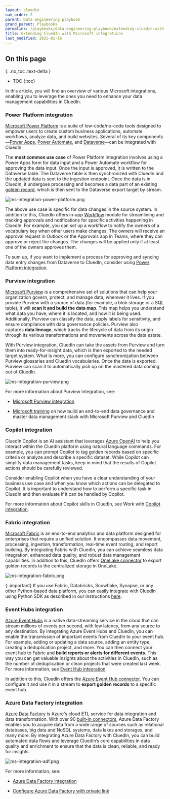 ```yaml
---
layout: cluedin
nav_order: 2
parent: Data engineering playbook
grand_parent: Playbooks
permalink: /playbooks/data-engineering-playbook/extending-cluedin-with-microsoft-integrations
title: Extending CluedIn with Microsoft integrations
last_modified: 2025-01-16
---
```

## On this page
{: .no_toc .text-delta }
- TOC
{:toc}

In this article, you will find an overview of various Microsoft integrations, enabling you to leverage the ones you need to enhance your data management capabilities in CluedIn.

### Power Platform integration

[Microsoft Power Platform](https://learn.microsoft.com/en-us/power-platform/) is a suite of low-code/no-code tools designed to empower users to create custom business applications, automate workflows, analyze data, and build websites. Several of its key components—[Power Apps](https://learn.microsoft.com/en-us/power-apps/), [Power Automate](https://learn.microsoft.com/en-us/power-automate/), and [Dataverse](https://learn.microsoft.com/en-us/power-apps/maker/data-platform/)—can be integrated with CluedIn.

The **most common use case** of Power Platform integration involves using a Power Apps form for data input and a Power Automate workflow for approving the data input. Once the input is approved, it is written to the Dataverse table. The Dataverse table is then synchronized with CluedIn and the updated data is sent to the ingestion endpoint. Once the data is in CluedIn, it undergoes processing and becomes a data part of an existing [golden record](/key-terms-and-features/golden-records), which is then sent to the Dataverse export target by stream.

![ms-integration-power-platform.png](../../assets/images/playbooks/ms-integration-power-platform.png)

The above use case is specific for data changes in the source system. In addition to this, CluedIn offers in-app [Workflow](/workflow) module for streamlining and tracking approvals and notifications for specific activities happening in CluedIn. For example, you can set up a workflow to notify the owners of a vocabulary key when other users make changes. The owners will receive an approval request in Outlook or the Approvals app in Teams, where they can approve or reject the changes. The changes will be applied only if at least one of the owners approves them.

To sum up, if you want to implement a process for approving and syncing data entry changes from Dataverse to CluedIn, consider using [Power Platform integration](/microsoft-integration/powerapps).

### Purview integration

[Microsoft Purview](https://learn.microsoft.com/en-us/purview/) is a comprehensive set of solutions that can help your organization govern, protect, and manage data, wherever it lives. If you provide Purview with a source of data (for example, a blob storage or a SQL table), it will **scan it and build the data map**. This map helps you understand what data you have, where it is located, and how it is being used. Additionally, Purview can classify the data, apply labels for sensitivity, and ensure compliance with data governance policies. Purview also captures **data lineage**, which tracks the lifecycle of data from its origin through its various transformations and movements across the data estate.

With Purview integration, CluedIn can take the assets from Purview and turn them into ready-for-insight data, which is then exported to the needed target system. What is more, you can configure synchronization between Purview glossaries and CluedIn vocabularies. Once the data is exported, Purview can scan it to automatically pick up on the mastered data coming out of CluedIn.

![ms-integration-purview.png](../../assets/images/playbooks/ms-integration-purview.png)

For more information about Purview integration, see:

- [Microsoft Purview integration](/microsoft-integration/purview)

- [Microsoft training](https://learn.microsoft.com/en-us/training/modules/building-end-to-end-data-governance-master-data-stack-with-microsoft-purview-cluedin/) on how build an end-to-end data governance and master data management stack with Microsoft Purview and CluedIn

### Copilot integration

CluedIn Copilot is an AI assistant that leverages [Azure OpenAI](https://learn.microsoft.com/en-us/azure/ai-services/openai/) to help you interact within the CluedIn platform using natural language commands. For example, you can prompt Copilot to tag golden records based on specific criteria or analyze and describe a specific dataset. While Copilot can simplify data management tasks, keep in mind that the results of Copilot actions should be carefully reviewed.

Consider enabling Copilot when you have a clear understanding of your business use case and when you know which actions can be delegated to Copilot. It is important to understand how to perform a specific task in CluedIn and then evaluate if it can be handled by Copilot.

For more information about Copilot skills in CluedIn, see Work with [Copilot integration](/microsoft-integration/copilot-integration).

### Fabric integration

[Microsoft Fabric](https://learn.microsoft.com/en-us/fabric/) is an end-to-end analytics and data platform designed for enterprises that require a unified solution. It encompasses data movement, processing, ingestion, transformation, real-time event routing, and report building. By integrating Fabric with CluedIn, you can achieve seamless data integration, enhanced data quality, and robust data management capabilities. In addition to this, CluedIn offers [OneLake connector](/consume/export-targets/onelake-connector) to export golden records to the centralized storage in OneLake.

![ms-integration-fabric.png](../../assets/images/playbooks/ms-integration-fabric.png)
 
{:.important}
If you use Fabric, Databricks, Snowflake, Synapse, or any other Python-based data platform, you can easily integrate with CluedIn using Python SDK as described in our instructions [here](/microsoft-integration/fabric).

### Event Hubs integration

[Azure Event Hubs](https://learn.microsoft.com/en-us/azure/event-hubs/) is a native data-streaming service in the cloud that can stream millions of events per second, with low latency, from any source to any destination. By integrating Azure Event Hubs and CluedIn, you can enable the transmission of important events from CluedIn to your event hub. For example, adding or updating a data source, adding an entity type, creating a deduplication project, and more. You can then connect your event hub to Fabric and **build reports or alerts for different events**. This way you can get valuable insights about the activities in CluedIn, such as the number of deduplication or clean projects that were created last week. For more information, see [Event Hub integration](/microsoft-integration/event-hub-integration).

In addition to this, CluedIn offers the [Azure Event Hub connector](/consume/export-targets/azure-event-hub-connector). You can configure it and use it in a stream to **export golden records** to a specific event hub.

### Azure Data Factory integration

[Azure Data Factory](https://learn.microsoft.com/en-us/azure/data-factory/) is Azure's cloud ETL service for data integration and data transformation. With over 90 [built-in connectors](https://learn.microsoft.com/en-us/azure/data-factory/connector-overview), Azure Data Factory enables you to acquire data from a wide range of sources such as relational databases, big data and NoSQL systems, data lakes and storages, and many more. By integrating Azure Data Factory with CluedIn, you can build automated data flows and leverage CluedIn’s core capabilities in data quality and enrichment to ensure that the data is clean, reliable, and ready for insights.

![ms-integration-adf.png](../../assets/images/playbooks/ms-integration-adf.png)

For more information, see:

- [Azure Data Factory integration](/microsoft-integration/adf-integration)

- [Configure Azure Data Factory with private link](/microsoft-integration/adf-integration/private-link)
